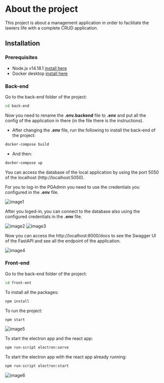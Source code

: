 # About the project

This project is about a management application in order to facilitate the lawiers life with a complete CRUD application.

## Installation

### Prerequisites

- Node.js v14.18.1 [install here](https://nodejs.org/ja/blog/release/v14.18.1/)
- Docker desktop [install here](https://www.docker.com/products/docker-desktop/)

### Back-end

Go to the back-end folder of the project:

```bash
cd back-end
```

Now you need to rename the **.env.backend** file to **.env** and put all the config of the application in there (in the file there is the instructions).

- After changing the **.env** file, run the following to install the back-end of the project:

```bash
docker-compose build
```

- And then:

```bash
docker-compose up
```

You can access the database of the local application by using the port 5050 of the localhost (http://localhost:5050).

For you to log-in the PGAdmin you need to use the credentials you configured in the **.env** file.

![image1](https://iili.io/HfZJpzQ.png)

After you loged-in, you can connect to the database also using the configured credentials in the **.env** file.

![image2](https://iili.io/HfZJbmx.png)
![image3](https://iili.io/HfZJDej.png)

Now you can access the http://localhost:8000/docs to see the Swagger UI of the FastAPI and see all the endpoint of the application.

![image4](https://iili.io/HfZoFMG.png)

### Front-end

Go to the back-end folder of the project:

```bash
cd front-ent
```

To install all the packages:

```bash
npm install
```

To run the project:

```bash
npm start
```

![image5](https://iili.io/HfZzF24.png)

To start the electron app and the react app:

```bash
npm run-script electron:serve
```

To start the electron app with the react app already running:

```bash
npm run-script electron:start
```

![image6](https://iili.io/HfZRiBt.png)
